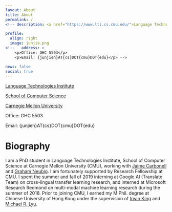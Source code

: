 ```yaml
---
layout: About
title: About
permalink: /
<!-- description: <a href="https://www.lti.cs.cmu.edu/">Language Technologies Institute</a>, <a href="https://www.cs.cmu.edu/">School of Computer Science</a>, <a href="https://www.cmu.edu/">Carnegie Mellon University</a> -->

profile:
  align: right
  image: junjie.png
<!--   address: >
    <p>Office: GHC 5503</p>
    <p>Email: {junjieh}AT{cs}DOT{cmu}DOT{edu}</p> -->

news: false
social: true
---
```


[Language Technologies Institute](https://www.lti.cs.cmu.edu/)

[School of Computer Science](https://www.cs.cmu.edu/)

[Carnegie Mellon University](https://www.cmu.edu/)

Office: GHC 5503

Email: {junjieh}AT{cs}DOT{cmu}DOT{edu}

Biography
==

I am a PhD student in Language Technologies Institute, School of Computer Science at Carnegie Mellon University (CMU), working with [Jaime Carbonell](https://www.cs.cmu.edu/~jgc/) and [Graham Neubig](http://www.phontron.com/). I am fortunately supported by Research Fellowship at CMU. I spent the summer and fall of 2019 interning at Google AI (Translate Team) on cross-lingual transfer learning research, and interned at Microsoft Research Redmond on multi-modal machine learning research during the summer of 2018. Prior to joining CMU, I earned my M.Phil. degree at Chinese University of Hong Kong under the supervision of [Irwin King](https://www.cse.cuhk.edu.hk/irwin.king/home) and [Michael R. Lyu](https://www.cse.cuhk.edu.hk/lyu/).


